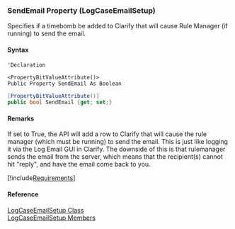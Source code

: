 ﻿### SendEmail Property (LogCaseEmailSetup)

Specifies if a timebomb be added to Clarify that will cause Rule Manager (if running) to send the email.

#### Syntax

```vbnet
'Declaration

<PropertyBitValueAttribute()>
Public Property SendEmail As Boolean
```

```csharp
[PropertyBitValueAttribute()]
public bool SendEmail {get; set;}
```

#### Remarks

If set to True, the API will add a row to Clarify that will cause the rule manager (which must be running) to send the email. This is just like logging it via the Log Email GUI in Clarify. The downside of this is that rulemanager sends the email from the server, which means that the recipient(s) cannot hit "reply", and have the email come back to you.

[!include[Requirements](../partials/requirements.md)]

#### Reference

[LogCaseEmailSetup Class](FChoice.Toolkits.Clarify~FChoice.Toolkits.Clarify.Support.LogCaseEmailSetup.md)  
[LogCaseEmailSetup Members](FChoice.Toolkits.Clarify~FChoice.Toolkits.Clarify.Support.LogCaseEmailSetup_members.md)